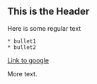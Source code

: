 ## This is the Header

Here is some regular text

	* bullet1
	* bullet2

[Link to google](https://www.google.com)

More text.